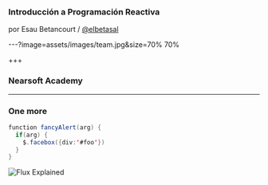 ### Introducción a Programación Reactiva

por Esau Betancourt / [@elbetasal](https://twitter.com/elbetasal)

---?image=assets/images/team.jpg&size=70% 70%

+++
### Nearsoft Academy 


---

### One more 

```java
function fancyAlert(arg) {
  if(arg) {
    $.facebox({div:'#foo'})
  }
}
```

![Flux Explained](https://facebook.github.io/flux/img/flux-simple-f8-diagram-explained-1300w.png)